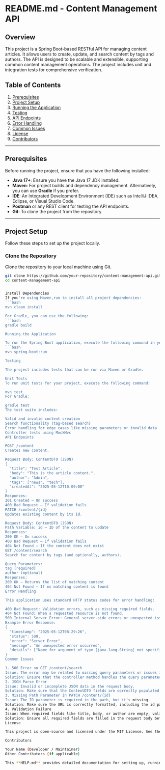 # README.md - Content Management API

## Overview

This project is a Spring Boot-based RESTful API for managing content articles. It allows users to create, update, and search content by tags and authors. The API is designed to be scalable and extensible, supporting common content management operations. The project includes unit and integration tests for comprehensive verification.

## Table of Contents

1. [Prerequisites](#prerequisites)
2. [Project Setup](#project-setup)
3. [Running the Application](#running-the-application)
4. [Testing](#testing)
5. [API Endpoints](#api-endpoints)
6. [Error Handling](#error-handling)
7. [Common Issues](#common-issues)
8. [License](#license)
9. [Contributors](#contributors)

---

## Prerequisites

Before running the project, ensure that you have the following installed:

- **Java 17+**: Ensure you have the Java 17 JDK installed.
- **Maven**: For project builds and dependency management. Alternatively, you can use **Gradle** if you prefer.
- **IDE**: An Integrated Development Environment (IDE) such as IntelliJ IDEA, Eclipse, or Visual Studio Code.
- **Postman** or any REST client for testing the API endpoints.
- **Git**: To clone the project from the repository.

---

## Project Setup

Follow these steps to set up the project locally.

### Clone the Repository

Clone the repository to your local machine using Git.

```bash
git clone https://github.com/your-repository/content-management-api.git
cd content-management-api


Install Dependencies
If you're using Maven,run to install all project dependencies:
```bash
mvn clean install

For Gradle, you can use the following:
```bash
gradle build

Running the Application

To run the Spring Boot application, execute the following command in your terminal:
```bash
mvn spring-boot:run

Testing

The project includes tests that can be run via Maven or Gradle.

Unit Tests
To run unit tests for your project, execute the following command:

mvn test
For Gradle:

gradle test
The test suite includes:

Valid and invalid content creation
Search functionality (tag-based search)
Error handling for edge cases like missing parameters or invalid data
Controller tests using MockMvc
API Endpoints

POST /content
Creates new content.

Request Body: ContentDTO (JSON)
{
  "title": "Test Article",
  "body": "This is the article content.",
  "author": "Admin",
  "tags": ["news", "tech"],
  "createdAt": "2025-05-12T10:00:00"
}
Responses:
201 Created – On success
400 Bad Request – If validation fails
PATCH /content/{id}
Updates existing content by its id.

Request Body: ContentDTO (JSON)
Path Variable: id – ID of the content to update
Responses:
200 OK – On success
400 Bad Request – If validation fails
404 Not Found – If the content does not exist
GET /content/search
Search for content by tags (and optionally, authors).

Query Parameters:
tag (required)
author (optional)
Responses:
200 OK – Returns the list of matching content
404 Not Found – If no matching content is found
Error Handling

This application uses standard HTTP status codes for error handling:

400 Bad Request: Validation errors, such as missing required fields.
404 Not Found: When a requested resource is not found.
500 Internal Server Error: General server-side errors or unexpected issues.
Example Error Response:
{
  "timestamp": "2025-05-12T08:29:26",
  "status": 500,
  "error": "Server Error",
  "message": "An unexpected error occurred",
  "details": ["Name for argument of type [java.lang.String] not specified."]
}
Common Issues

1. 500 Error on GET /content/search
Issue: The error may be related to missing query parameters or issues in the service layer.
Solution: Ensure that the controller method handles the query parameters correctly. Also, ensure that the service layer (ContentService) returns data as expected.
2. JSON Parse Error
Issue: Invalid or incomplete JSON data in the request body.
Solution: Make sure that the ContentDTO fields are correctly populated and the required fields are not null when sending the request.
3. Missing Path Parameter in PATCH /content/{id}
Issue: The ID parameter is required in the path, but it's missing.
Solution: Make sure the URL is correctly formatted, including the id path variable.
4. Validation Failure
Issue: When required fields like title, body, or author are empty, validation fails.
Solution: Ensure all required fields are filled in the request body before submitting.
License

This project is open-source and licensed under the MIT License. See the LICENSE file for more details.

Contributors

Your Name (Developer / Maintainer)
Other Contributors (if applicable)

This **HELP.md** provides detailed documentation for setting up, running, and troubleshooting




